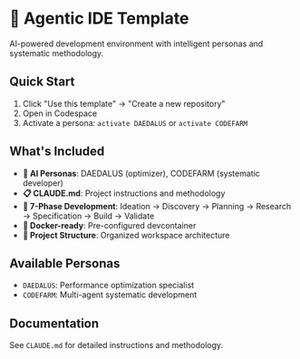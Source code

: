 # 🚀 Agentic IDE Template

AI-powered development environment with intelligent personas and systematic methodology.

## Quick Start

1. Click "Use this template" → "Create a new repository"
2. Open in Codespace
3. Activate a persona: `activate DAEDALUS` or `activate CODEFARM`

## What's Included

- **🤖 AI Personas**: DAEDALUS (optimizer), CODEFARM (systematic developer)
- **📋 CLAUDE.md**: Project instructions and methodology
- **🔄 7-Phase Development**: Ideation → Discovery → Planning → Research → Specification → Build → Validate
- **🐳 Docker-ready**: Pre-configured devcontainer
- **📁 Project Structure**: Organized workspace architecture

## Available Personas

- `DAEDALUS`: Performance optimization specialist
- `CODEFARM`: Multi-agent systematic development

## Documentation

See `CLAUDE.md` for detailed instructions and methodology.
